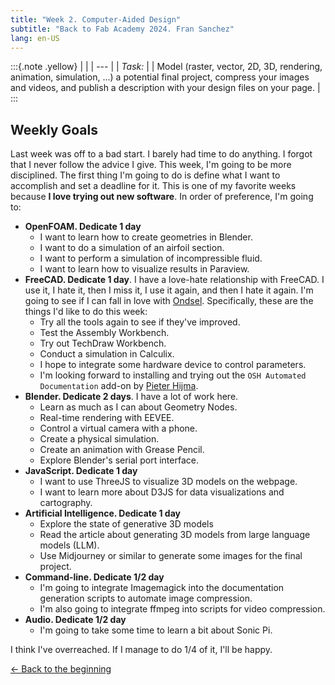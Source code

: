 ```yaml
---
title: "Week 2. Computer-Aided Design"
subtitle: "Back to Fab Academy 2024. Fran Sanchez"
lang: en-US
---
```

:::{.note .yellow}
|     |
| --- |
| *Task:* |
| Model (raster, vector, 2D, 3D, rendering, animation, simulation, ...) a potential final project, compress your images and videos, and publish a description with your design files on your page.  |
:::

## Weekly Goals

Last week was off to a bad start. I barely had time to do anything. I forgot that I never follow the advice I give. This week, I'm going to be more disciplined. The first thing I'm going to do is define what I want to accomplish and set a deadline for it. This is one of my favorite weeks because **I love trying out new software**. In order of preference, I'm going to:

- **OpenFOAM. Dedicate 1 day**
  - I want to learn how to create geometries in Blender.
  - I want to do a simulation of an airfoil section.
  - I want to perform a simulation of incompressible fluid.
  - I want to learn how to visualize results in Paraview.
- **FreeCAD. Dedicate 1 day**. I have a love-hate relationship with FreeCAD. I use it, I hate it, then I miss it, I use it again, and then I hate it again. I'm going to see if I can fall in love with [Ondsel](https://ondsel.com). Specifically, these are the things I'd like to do this week:
  - Try all the tools again to see if they've improved.
  - Test the Assembly Workbench.
  - Try out TechDraw Workbench.
  - Conduct a simulation in Calculix.
  - I hope to integrate some hardware device to control parameters.
  - I'm looking forward to installing and trying out the `OSH Automated Documentation` add-on by [Pieter Hijma](https://pieterhijma.net/index.html).
- **Blender. Dedicate 2 days**. I have a lot of work here.
  - Learn as much as I can about Geometry Nodes.
  - Real-time rendering with EEVEE.
  - Control a virtual camera with a phone.
  - Create a physical simulation.
  - Create an animation with Grease Pencil.
  - Explore Blender's serial port interface.
- **JavaScript. Dedicate 1 day**
  - I want to use ThreeJS to visualize 3D models on the webpage.
  - I want to learn more about D3JS for data visualizations and cartography.
- **Artificial Intelligence. Dedicate 1 day**
  - Explore the state of generative 3D models
  - Read the article about generating 3D models from large language models (LLM).
  - Use Midjourney or similar to generate some images for the final project.
- **Command-line. Dedicate 1/2 day**
  - I'm going to integrate Imagemagick into the documentation generation scripts to automate image compression.
  - I'm also going to integrate ffmpeg into scripts for video compression.
- **Audio. Dedicate 1/2 day**
  - I'm going to take some time to learn a bit about Sonic Pi.

I think I've overreached. If I manage to do 1/4 of it, I'll be happy.

[← Back to the beginning](index-en.md)

